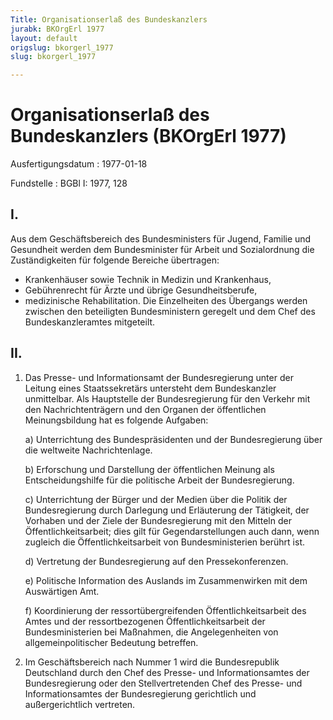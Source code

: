 ```yaml
---
Title: Organisationserlaß des Bundeskanzlers
jurabk: BKOrgErl 1977
layout: default
origslug: bkorgerl_1977
slug: bkorgerl_1977

---
```


# Organisationserlaß des Bundeskanzlers (BKOrgErl 1977)

Ausfertigungsdatum
:   1977-01-18

Fundstelle
:   BGBl I: 1977, 128

## I.

Aus dem Geschäftsbereich des Bundesministers für Jugend, Familie und
Gesundheit werden dem Bundesminister für Arbeit und Sozialordnung die
Zuständigkeiten für folgende Bereiche übertragen:
- Krankenhäuser sowie Technik in Medizin und Krankenhaus,
- Gebührenrecht für Ärzte und übrige Gesundheitsberufe,
- medizinische Rehabilitation.
Die Einzelheiten des Übergangs werden zwischen den beteiligten
Bundesministern geregelt und dem Chef des Bundeskanzleramtes
mitgeteilt.

## II.


1.  Das Presse- und Informationsamt der Bundesregierung unter der Leitung
    eines Staatssekretärs untersteht dem Bundeskanzler unmittelbar. Als
    Hauptstelle der Bundesregierung für den Verkehr mit den
    Nachrichtenträgern und den Organen der öffentlichen Meinungsbildung
    hat es folgende Aufgaben:

    a)  Unterrichtung des Bundespräsidenten und der Bundesregierung über die
        weltweite Nachrichtenlage.


    b)  Erforschung und Darstellung der öffentlichen Meinung als
        Entscheidungshilfe für die politische Arbeit der Bundesregierung.


    c)  Unterrichtung der Bürger und der Medien über die Politik der
        Bundesregierung durch Darlegung und Erläuterung der Tätigkeit, der
        Vorhaben und der Ziele der Bundesregierung mit den Mitteln der
        Öffentlichkeitsarbeit; dies gilt für Gegendarstellungen auch dann,
        wenn zugleich die Öffentlichkeitsarbeit von Bundesministerien berührt
        ist.


    d)  Vertretung der Bundesregierung auf den Pressekonferenzen.


    e)  Politische Information des Auslands im Zusammenwirken mit dem
        Auswärtigen Amt.


    f)  Koordinierung der ressortübergreifenden Öffentlichkeitsarbeit des
        Amtes und der ressortbezogenen Öffentlichkeitsarbeit der
        Bundesministerien bei Maßnahmen, die Angelegenheiten von
        allgemeinpolitischer Bedeutung betreffen.





2.  Im Geschäftsbereich nach Nummer 1 wird die Bundesrepublik Deutschland
    durch den Chef des Presse- und Informationsamtes der Bundesregierung
    oder den Stellvertretenden Chef des Presse- und Informationsamtes der
    Bundesregierung gerichtlich und außergerichtlich vertreten.





